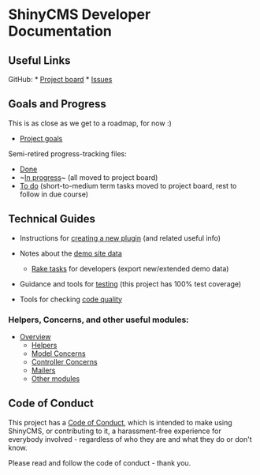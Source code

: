 # ShinyCMS Developer Documentation

## Useful Links

GitHub:
    * [Project board](https://github.com/denny/ShinyCMS-ruby/projects/1)
    * [Issues](https://github.com/denny/ShinyCMS-ruby/issues)

## Goals and Progress

This is as close as we get to a roadmap, for now :)
* [Project goals](ProjectGoals.md)

Semi-retired progress-tracking files:
* [Done](done.md)
* ~[In progress](in-progress.md)~ (all moved to project board)
* [To do](TODO.md) (short-to-medium term tasks moved to project board, rest to follow in due course)


## Technical Guides

* Instructions for [creating a new plugin](Plugins.md) (and related useful info)

* Notes about the [demo site data](demo-data.md)
    * [Rake tasks](rake-tasks.md) for developers (export new/extended demo data)

* Guidance and tools for [testing](Testing.md) (this project has 100% test coverage)

* Tools for checking [code quality](code-quality.md)

### Helpers, Concerns, and other useful modules:

* [Overview](Concerns-and-Helpers.md)
    * [Helpers](helpers.md)
    * [Model Concerns](model-concerns.md)
    * [Controller Concerns](controller-concerns.md)
    * [Mailers](Mailers.md)
    * [Other modules](other-modules.md)


## Code of Conduct

This project has a [Code of Conduct](../code-of-conduct.md), which is intended
to make using ShinyCMS, or contributing to it, a harassment-free experience for
everybody involved - regardless of who they are and what they do or don't know.

Please read and follow the code of conduct - thank you.

